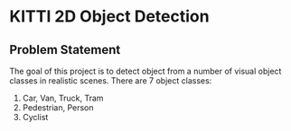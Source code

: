 # KITTI 2D Object Detection

## Problem Statement
The goal of this project is to detect object from a number of visual object classes in realistic scenes. There are 7 object classes:
1. Car, Van, Truck, Tram
2. Pedestrian, Person
3. Cyclist



